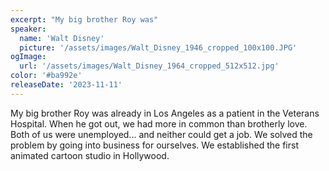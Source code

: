 ```yaml
---
excerpt: "My big brother Roy was"
speaker:
  name: 'Walt Disney'
  picture: '/assets/images/Walt_Disney_1946_cropped_100x100.JPG'
ogImage:
  url: '/assets/images/Walt_Disney_1964_cropped_512x512.jpg'
color: '#ba992e'
releaseDate: '2023-11-11'
---
```

My big brother Roy was already in Los Angeles as a patient in the Veterans Hospital. When he got out, we had more in common than brotherly love. Both of us were unemployed... and neither could get a job. We solved the problem by going into business for ourselves. We established the first animated cartoon studio in Hollywood.
